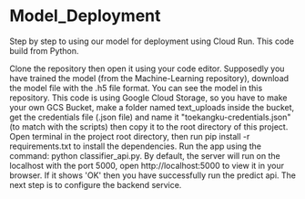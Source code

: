 # Model_Deployment
Step by step to using our model for deployment using Cloud Run. This code build from Python.

Clone the repository then open it using your code editor.
Supposedly you have trained the model (from the Machine-Learning repository), download the model file with the .h5 file format. You can see the model in this repository.
This code is using Google Cloud Storage, so you have to make your own GCS Bucket, make a folder named text_uploads inside the bucket, get the credentials file (.json file) and name it "toekangku-credentials.json" (to match with the scripts) then copy it to the root directory of this project.
Open terminal in the project root directory, then run pip install -r requirements.txt to install the dependencies.
Run the app using the command: python classifier_api.py.
By default, the server will run on the localhost with the port 5000, open http://localhost:5000 to view it in your browser.
If it shows 'OK' then you have successfully run the predict api.
The next step is to configure the backend service.

